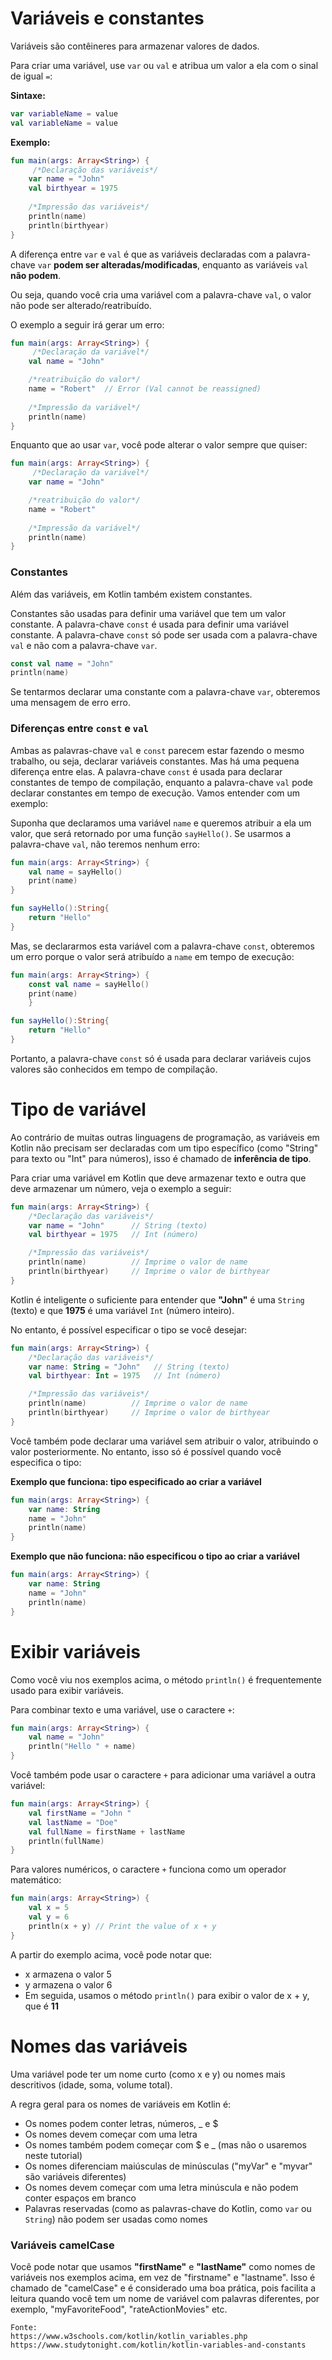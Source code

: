 # Variáveis e constantes

Variáveis são contêineres para armazenar valores de dados.

Para criar uma variável, use `var` ou `val` e atribua um valor a ela com o sinal de igual `=`:

**Sintaxe:**

```kotlin
var variableName = value
val variableName = value
```

**Exemplo:**

```kotlin runnable
fun main(args: Array<String>) {
     /*Declaração das variáveis*/
    var name = "John"
    val birthyear = 1975
    
    /*Impressão das variáveis*/
    println(name)
    println(birthyear)
}
```

A diferença entre `var` e `val` é que as variáveis declaradas com a palavra-chave `var` **podem ser alteradas/modificadas**, 
enquanto as variáveis `val` **não podem**.

Ou seja, quando você cria uma variável com a palavra-chave `val`, o valor não pode ser alterado/reatribuído.

O exemplo a seguir irá gerar um erro:

```kotlin runnable
fun main(args: Array<String>) {
     /*Declaração da variável*/
    val name = "John"

    /*reatribuição do valor*/
    name = "Robert"  // Error (Val cannot be reassigned)
    
    /*Impressão da variável*/
    println(name)
}
```

Enquanto que ao usar `var`, você pode alterar o valor sempre que quiser:

```kotlin runnable
fun main(args: Array<String>) {
     /*Declaração da variável*/
    var name = "John"

    /*reatribuição do valor*/
    name = "Robert"  
    
    /*Impressão da variável*/
    println(name)
}
```

### Constantes

Além das variáveis, em Kotlin também existem constantes. 

Constantes são usadas para definir uma variável que tem um valor constante. 
A palavra-chave `const` é usada para definir uma variável constante. 
A palavra-chave `const` só pode ser usada com a palavra-chave `val` e não com a palavra-chave `var`.

```kotlin
const val name = "John"
println(name) 
```

Se tentarmos declarar uma constante com a palavra-chave `var`, obteremos uma mensagem de erro erro.

### Diferenças entre `const` e `val`

Ambas as palavras-chave `val` e `const` parecem estar fazendo o mesmo trabalho, ou seja, declarar variáveis constantes. 
Mas há uma pequena diferença entre elas. A palavra-chave `const` é usada para declarar constantes de tempo de compilação, 
enquanto a palavra-chave `val` pode declarar constantes em tempo de execução. 
Vamos entender com um exemplo:

Suponha que declaramos uma variável `name` e queremos atribuir a ela um valor, que será retornado por uma função `sayHello()`. 
Se usarmos a palavra-chave `val`, não teremos nenhum erro:

```kotlin runnable
fun main(args: Array<String>) {
    val name = sayHello()
    print(name)        
}

fun sayHello():String{
    return "Hello"
}
```

Mas, se declararmos esta variável com a palavra-chave `const`, 
obteremos um erro porque o valor será atribuído a `name` em tempo de execução:

```kotlin runnable
fun main(args: Array<String>) {
    const val name = sayHello() 
    print(name) 
    }       

fun sayHello():String{
    return "Hello"
}
```
Portanto, a palavra-chave `const` só é usada para declarar variáveis cujos valores são conhecidos em tempo de compilação.

# Tipo de variável

Ao contrário de muitas outras linguagens de programação, as variáveis em Kotlin não precisam ser declaradas com um tipo específico 
(como "String" para texto ou "Int" para números), isso é chamado de **inferência de tipo**.

Para criar uma variável em Kotlin que deve armazenar texto e outra que deve armazenar um número, veja o exemplo a seguir:

```kotlin runnable
fun main(args: Array<String>) {
    /*Declaração das variáveis*/
    var name = "John"      // String (texto)
    val birthyear = 1975   // Int (número)

    /*Impressão das variáveis*/
    println(name)          // Imprime o valor de name
    println(birthyear)     // Imprime o valor de birthyear
}
```

Kotlin é inteligente o suficiente para entender que **"John"** é uma `String` (texto) e que **1975** é uma variável `Int` (número inteiro).

No entanto, é possível especificar o tipo se você desejar:

```kotlin runnable
fun main(args: Array<String>) {
    /*Declaração das variáveis*/
    var name: String = "John"   // String (texto)
    val birthyear: Int = 1975   // Int (número)

    /*Impressão das variáveis*/
    println(name)          // Imprime o valor de name
    println(birthyear)     // Imprime o valor de birthyear
}
```

Você também pode declarar uma variável sem atribuir o valor, atribuindo o valor posteriormente. 
No entanto, isso só é possível quando você especifica o tipo:

**Exemplo que funciona: tipo especificado ao criar a variável**

```kotlin runnable
fun main(args: Array<String>) {
    var name: String
    name = "John"
    println(name)
}
```

**Exemplo que não funciona: não especificou o tipo ao criar a variável**

```kotlin runnable
fun main(args: Array<String>) {
    var name: String
    name = "John"
    println(name)
}
```

# Exibir variáveis

Como você viu nos exemplos acima, o método `println()` é frequentemente usado para exibir variáveis.

Para combinar texto e uma variável, use o caractere `+`:

```kotlin runnable
fun main(args: Array<String>) {
    val name = "John"
    println("Hello " + name)
}
```

Você também pode usar o caractere `+` para adicionar uma variável a outra variável:

```kotlin runnable
fun main(args: Array<String>) {
    val firstName = "John "
    val lastName = "Doe"
    val fullName = firstName + lastName
    println(fullName)
}
```

Para valores numéricos, o caractere `+` funciona como um operador matemático:

```kotlin runnable
fun main(args: Array<String>) {
    val x = 5
    val y = 6
    println(x + y) // Print the value of x + y 
}
```

A partir do exemplo acima, você pode notar que:

- x armazena o valor 5
- y armazena o valor 6
- Em seguida, usamos o método `println()` para exibir o valor de x + y, que é **11**

# Nomes das variáveis

Uma variável pode ter um nome curto (como x e y) ou nomes mais descritivos (idade, soma, volume total).

A regra geral para os nomes de variáveis em Kotlin é:

- Os nomes podem conter letras, números, _ e $
- Os nomes devem começar com uma letra
- Os nomes também podem começar com $ e _ (mas não o usaremos neste tutorial)
- Os nomes diferenciam maiúsculas de minúsculas ("myVar" e "myvar" são variáveis diferentes)
- Os nomes devem começar com uma letra minúscula e não podem conter espaços em branco
- Palavras reservadas (como as palavras-chave do Kotlin, como `var` ou `String`) não podem ser usadas como nomes

### Variáveis camelCase
Você pode notar que usamos **"firstName"** e **"lastName"** como nomes de variáveis nos exemplos acima, em vez de "firstname" e "lastname". 
Isso é chamado de "camelCase" e é considerado uma boa prática, 
pois facilita a leitura quando você tem um nome de variável com palavras diferentes, por exemplo, "myFavoriteFood", "rateActionMovies" etc.

```
Fonte:
https://www.w3schools.com/kotlin/kotlin_variables.php
https://www.studytonight.com/kotlin/kotlin-variables-and-constants
```